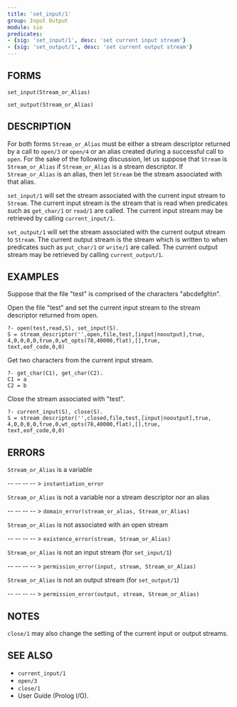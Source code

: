 ```yaml
---
title: 'set_input/1'
group: Input Output
module: sio
predicates:
- {sig: 'set_input/1', desc: 'set current input stream'}
- {sig: 'set_output/1', desc: 'set current output stream'}
---
```


## FORMS

```
set_input(Stream_or_Alias)

set_output(Stream_or_Alias)
```

## DESCRIPTION

For both forms `Stream_or_Alias` must be either a stream descriptor returned by a call to `open/3` or `open/4` or an alias created during a successful call to `open`. For the sake of the following discussion, let us suppose that `Stream` is `Stream_or_Alias` if `Stream_or_Alias` is a stream descriptor. If `Stream_or_Alias` is an alias, then let `Stream` be the stream associated with that alias.

`set_input/1` will set the stream associated with the current input stream to `Stream`. The current input stream is the stream that is read when predicates such as `get_char/1` or `read/1` are called. The current input stream may be retrieved by calling `current_input/1`.

`set_output/1` will set the stream associated with the current output stream to `Stream`. The current output stream is the stream which is written to when predicates such as `put_char/1` or `write/1` are called. The current output stream may be retrieved by calling `current_output/1`.


## EXAMPLES

Suppose that the file "test" is comprised of the characters "abcdefgh\n".

Open the file "test" and set the current input stream to the stream descriptor returned from open.

```
?- open(test,read,S), set_input(S).
S = stream_descriptor('',open,file,test,[input|nooutput],true,
4,0,0,0,0,true,0,wt_opts(78,40000,flat),[],true,
text,eof_code,0,0)
```

Get two characters from the current input stream.

```
?- get_char(C1), get_char(C2).
C1 = a
C2 = b
```

Close the stream associated with "test".

```
?- current_input(S), close(S).
S = stream_descriptor('',closed,file,test,[input|nooutput],true,
4,0,0,0,0,true,0,wt_opts(78,40000,flat),[],true,
text,eof_code,0,0)
```

## ERRORS

`Stream_or_Alias` is a variable

-- -- -- -- > `instantiation_error`

`Stream_or_Alias` is not a variable nor a stream descriptor nor an alias

-- -- -- -- > `domain_error(stream_or_alias, Stream_or_Alias)`

`Stream_or_Alias` is not associated with an open stream

-- -- -- -- > `existence_error(stream, Stream_or_Alias)`

`Stream_or_Alias` is not an input stream (for `set_input/1`)

-- -- -- -- > `permission_error(input, stream, Stream_or_Alias)`

`Stream_or_Alias` is not an output stream (for `set_output/1`)

-- -- -- -- > `permission_error(output, stream, Stream_or_Alias)`


## NOTES

`close/1` may also change the setting of the current input or output streams.


## SEE ALSO

- `current_input/1`
- `open/3`
- `close/1`
- User Guide (Prolog I/O).

